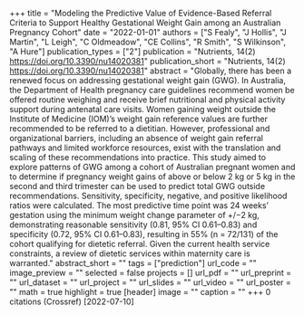 +++
title = "Modeling the Predictive Value of Evidence-Based Referral Criteria to Support Healthy Gestational Weight Gain among an Australian Pregnancy Cohort"
date = "2022-01-01"
authors = ["S Fealy", "J Hollis", "J Martin", "L Leigh", "C Oldmeadow", "CE Collins", "R Smith", "S Wilkinson", "A Hure"]
publication_types = ["2"]
publication = "Nutrients, 14(2) https://doi.org/10.3390/nu14020381"
publication_short = "Nutrients, 14(2) https://doi.org/10.3390/nu14020381"
abstract = "Globally, there has been a renewed focus on addressing gestational weight gain (GWG). In Australia, the Department of Health pregnancy care guidelines recommend women be offered routine weighing and receive brief nutritional and physical activity support during antenatal care visits. Women gaining weight outside the Institute of Medicine (IOM)’s weight gain reference values are further recommended to be referred to a dietitian. However, professional and organizational barriers, including an absence of weight gain referral pathways and limited workforce resources, exist with the translation and scaling of these recommendations into practice. This study aimed to explore patterns of GWG among a cohort of Australian pregnant women and to determine if pregnancy weight gains of above or below 2 kg or 5 kg in the second and third trimester can be used to predict total GWG outside recommendations. Sensitivity, specificity, negative, and positive likelihood ratios were calculated. The most predictive time point was 24 weeks’ gestation using the minimum weight change parameter of +/−2 kg, demonstrating reasonable sensitivity (0.81, 95% CI 0.61–0.83) and specificity (0.72, 95% CI 0.61–0.83), resulting in 55% (n = 72/131) of the cohort qualifying for dietetic referral. Given the current health service constraints, a review of dietetic services within maternity care is warranted."
abstract_short = ""
tags = ["prediction"]
url_code = ""
image_preview = ""
selected = false
projects = []
url_pdf = ""
url_preprint = ""
url_dataset = ""
url_project = ""
url_slides = ""
url_video = ""
url_poster = ""
math = true
highlight = true
[header]
image = ""
caption = ""
+++
0 citations (Crossref) [2022-07-10]

